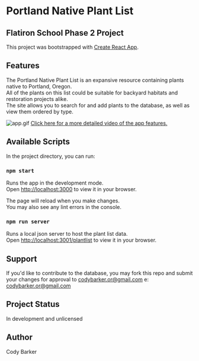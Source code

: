 # Portland Native Plant List
## Flatiron School Phase 2 Project

This project was bootstrapped with [Create React App](https://github.com/facebook/create-react-app).

## Features

The Portland Native Plant List is an expansive resource containing plants native to Portland, Oregon.\
All of the plants on this list could be suitable for backyard habitats and restoration projects alike.\
The site allows you to search for and add plants to the database, as well as view them ordered by type.

<img src ="public/Phase-2-Project-README-GIF.gif" alt="app.gif">
<a href="https://youtu.be/qwquisbZK-U" alt=app.video>Click here for a more detailed video of the app features.</a>

## Available Scripts

In the project directory, you can run:

### `npm start`

Runs the app in the development mode.\
Open [http://localhost:3000](http://localhost:3000) to view it in your browser.

The page will reload when you make changes.\
You may also see any lint errors in the console.

### `npm run server`

Runs a local json server to host the plant list data.\
Open [http://localhost:3001/plantlist](http://localhost:3001/plantlist) to view it in your browser.

## Support
If you'd like to contribute to the database, you may fork this repo and submit your changes for approval to codybarker.or@gmail.com
e: codybarker.or@gmail.com

## Project Status
In development and unlicensed

## Author
Cody Barker


